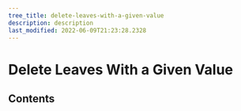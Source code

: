 ```yaml
---
tree_title: delete-leaves-with-a-given-value
description: description
last_modified: 2022-06-09T21:23:28.2328
---
```


# Delete Leaves With a Given Value

## Contents
